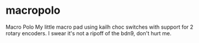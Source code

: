 # macropolo
Macro Polo
My little macro pad using kailh choc switches with support for 2 rotary encoders.  I swear it's not a ripoff of the bdn9, don't hurt me.
